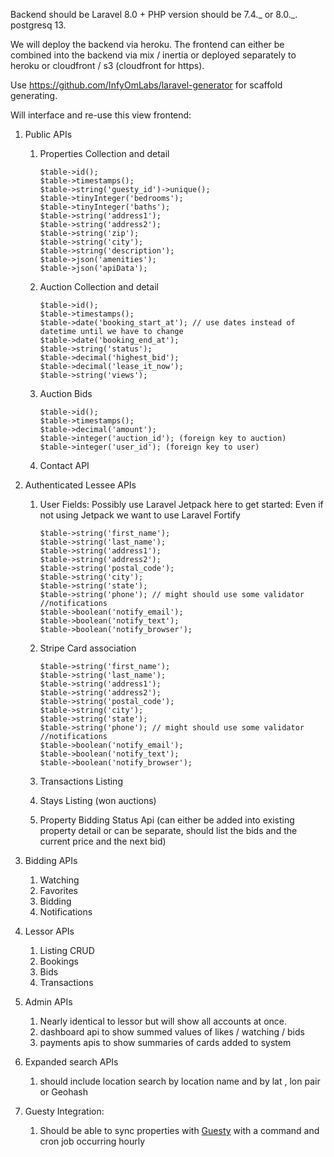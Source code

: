 Backend should be Laravel 8.0 + PHP version should be 7.4._ or 8.0._. postgresq 13.

We will deploy the backend via heroku. The frontend can either be combined into the backend via mix / inertia or deployed separately to heroku or cloudfront / s3 (cloudfront for https).

Use https://github.com/InfyOmLabs/laravel-generator for scaffold generating.

Will interface and re-use this view frontend:

1. Public APIs

   1. Properties Collection and detail


        ```
        $table->id();
        $table->timestamps();
        $table->string('guesty_id')->unique();
        $table->tinyInteger('bedrooms');
        $table->tinyInteger('baths');
        $table->string('address1');
        $table->string('address2');
        $table->string('zip');
        $table->string('city');
        $table->string('description');
        $table->json('amenities');
        $table->json('apiData');
        ```

    1. Auction Collection and detail


        ```
        $table->id();
        $table->timestamps();
        $table->date('booking_start_at'); // use dates instead of datetime until we have to change
        $table->date('booking_end_at');
        $table->string('status');
        $table->decimal('highest_bid');
        $table->decimal('lease_it_now');
        $table->string('views');
        ```

    1. Auction Bids


        ```
        $table->id();
        $table->timestamps();
        $table->decimal('amount');
        $table->integer('auction_id'); (foreign key to auction)
        $table->integer('user_id'); (foreign key to user)
        ```

    1.  Contact API

2. Authenticated Lessee APIs

   1. User Fields:
      Possibly use Laravel Jetpack here to get started:
      Even if not using Jetpack we want to use Laravel Fortify

      ```
      $table->string('first_name');
      $table->string('last_name');
      $table->string('address1');
      $table->string('address2');
      $table->string('postal_code');
      $table->string('city');
      $table->string('state');
      $table->string('phone'); // might should use some validator
      //notifications
      $table->boolean('notify_email');
      $table->boolean('notify_text');
      $table->boolean('notify_browser');
      ```

   1. Stripe Card association

      ```
      $table->string('first_name');
      $table->string('last_name');
      $table->string('address1');
      $table->string('address2');
      $table->string('postal_code');
      $table->string('city');
      $table->string('state');
      $table->string('phone'); // might should use some validator
      //notifications
      $table->boolean('notify_email');
      $table->boolean('notify_text');
      $table->boolean('notify_browser');
      ```

   1. Transactions Listing
   1. Stays Listing (won auctions)
   1. Property Bidding Status Api (can either be added into existing property detail or can be separate, should list the bids and the current price and the next bid)

3. Bidding APIs
   1. Watching
   1. Favorites
   1. Bidding
   1. Notifications
4. Lessor APIs
   1. Listing CRUD
   1. Bookings
   1. Bids
   1. Transactions
5. Admin APIs
   1. Nearly identical to lessor but will show all accounts at once.
   1. dashboard api to show summed values of likes / watching / bids
   1. payments apis to show summaries of cards added to system
6. Expanded search APIs
   1. should include location search by location name and by lat , lon pair or Geohash
7. Guesty Integration:
   1. Should be able to sync properties with [Guesty](https://docs.guesty.com/) with a command and cron job occurring hourly
